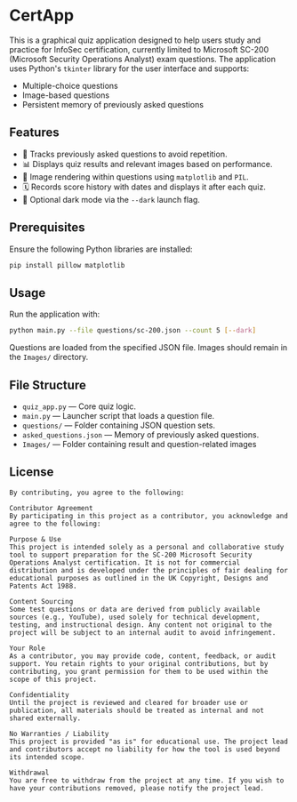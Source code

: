 # CertApp

This is a graphical quiz application designed to help users study and practice for InfoSec certification, currently limited to  Microsoft SC-200 (Microsoft Security Operations Analyst) exam questions. The application uses Python's `tkinter` library for the user interface and supports:

- Multiple-choice questions
- Image-based questions
- Persistent memory of previously asked questions

## Features

- 🧠 Tracks previously asked questions to avoid repetition.
- 📊 Displays quiz results and relevant images based on performance.
- 🎨 Image rendering within questions using `matplotlib` and `PIL`.
- 🗓️ Records score history with dates and displays it after each quiz.
- 🌙 Optional dark mode via the `--dark` launch flag.

## Prerequisites

Ensure the following Python libraries are installed:

```bash
pip install pillow matplotlib
```
## Usage

Run the application with:
```bash
python main.py --file questions/sc-200.json --count 5 [--dark]
```

Questions are loaded from the specified JSON file. Images should remain in the `Images/` directory.

## File Structure

- `quiz_app.py` — Core quiz logic.
- `main.py` — Launcher script that loads a question file.
- `questions/` — Folder containing JSON question sets.
- `asked_questions.json` — Memory of previously asked questions.
- `Images/` — Folder containing result and question-related images

## License

```
By contributing, you agree to the following:

Contributor Agreement
By participating in this project as a contributor, you acknowledge and agree to the following:

Purpose & Use
This project is intended solely as a personal and collaborative study tool to support preparation for the SC-200 Microsoft Security Operations Analyst certification. It is not for commercial distribution and is developed under the principles of fair dealing for educational purposes as outlined in the UK Copyright, Designs and Patents Act 1988.

Content Sourcing
Some test questions or data are derived from publicly available sources (e.g., YouTube), used solely for technical development, testing, and instructional design. Any content not original to the project will be subject to an internal audit to avoid infringement.

Your Role
As a contributor, you may provide code, content, feedback, or audit support. You retain rights to your original contributions, but by contributing, you grant permission for them to be used within the scope of this project.

Confidentiality
Until the project is reviewed and cleared for broader use or publication, all materials should be treated as internal and not shared externally.

No Warranties / Liability
This project is provided "as is" for educational use. The project lead and contributors accept no liability for how the tool is used beyond its intended scope.

Withdrawal
You are free to withdraw from the project at any time. If you wish to have your contributions removed, please notify the project lead.

```

